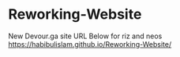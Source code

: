 # Reworking-Website

New Devour.ga site
URL Below for riz and neos
https://habibulislam.github.io/Reworking-Website/
